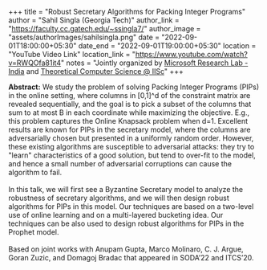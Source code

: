 +++
title = "Robust Secretary Algorithms for Packing Integer Programs"
author = "Sahil Singla (Georgia Tech)"
author_link = "https://faculty.cc.gatech.edu/~ssingla7/"
author_image = "assets/authorImages/sahilsingla.png"
date = "2022-09-01T18:00:00+05:30"
date_end = "2022-09-01T19:00:00+05:30"
location = "YouTube Video Link"
location_link = "https://www.youtube.com/watch?v=RWQOfa81it4"
notes = "Jointly organized by <a href = "https://www.microsoft.com/en-us/research/lab/microsoft-research-india/" target= "_blank">Microsoft Research Lab - India</a> and <a href='https://www.csa.iisc.ac.in/theoretical-computer-science/' target= "_blank">Theoretical Computer Science @ IISc</a>"
+++

<b>Abstract:</b>
We study the problem of solving Packing Integer Programs (PIPs) in the online setting, where columns in [0,1]^d of the
constraint matrix are revealed sequentially, and the goal is to pick a subset of the columns that sum to at most B in
each coordinate while maximizing the objective. E.g., this problem captures the Online Knapsack problem when d=1.
Excellent results are known for PIPs in the secretary model, where the columns are adversarially chosen but presented
in a uniformly random order. However, these existing algorithms are susceptible to adversarial attacks: they try to
"learn" characteristics of a good solution, but tend to over-fit to the model, and hence a small number of adversarial
corruptions can cause the algorithm to fail.
<br><br>
In this talk, we will first see a Byzantine Secretary model to analyze the robustness of secretary algorithms, and
we will then design robust algorithms for PIPs in this model. Our techniques are based on a two-level use of online
learning and on a multi-layered bucketing idea. Our techniques can be also used to design robust algorithms for PIPs
in the Prophet model.
<br><br>
Based on joint works with Anupam Gupta, Marco Molinaro, C. J. Argue, Goran Zuzic, and Domagoj Bradac
that appeared in SODA’22 and ITCS’20.

